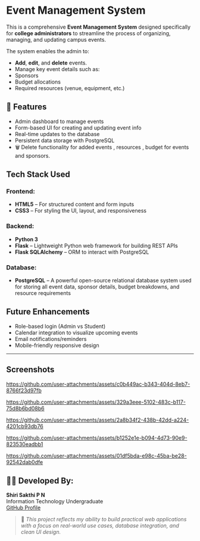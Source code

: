 #  Event Management System

This is a comprehensive **Event Management System** designed specifically for **college administrators** to streamline the process of organizing, managing, and updating campus events.

The system enables the admin to:
-  **Add**, **edit**, and **delete** events.
-  Manage key event details such as:
  - Sponsors
  - Budget allocations
  - Required resources (venue, equipment, etc.)


## 🚀 Features

-  Admin dashboard to manage events
-  Form-based UI for creating and updating event info
-  Real-time updates to the database
-  Persistent data storage with PostgreSQL
- 🗑 Delete functionality for added events , resources , budget for events and sponsors.

##  Tech Stack Used

###  Frontend:
- **HTML5** – For structured content and form inputs
- **CSS3** – For styling the UI, layout, and responsiveness

### Backend:
- **Python 3**
- **Flask** – Lightweight Python web framework for building REST APIs
- **Flask SQLAlchemy** – ORM to interact with PostgreSQL

### Database:
- **PostgreSQL** – A powerful open-source relational database system used for storing all event data, sponsor details, budget breakdowns, and resource requirements


##  Future Enhancements
-  Role-based login (Admin vs Student)
- Calendar integration to visualize upcoming events
- Email notifications/reminders
- Mobile-friendly responsive design

---

## Screenshots
https://github.com/user-attachments/assets/c0b449ac-b343-404d-8eb7-8766f23d97fb

https://github.com/user-attachments/assets/329a3eee-5102-483c-b117-75d8b6bd08b6

https://github.com/user-attachments/assets/2a8b34f2-438b-42dd-a224-4201cb93db76

https://github.com/user-attachments/assets/b1252e1e-b094-4d73-90e9-823530eadbb1

https://github.com/user-attachments/assets/01df5bda-e98c-45ba-be28-92542dab0dfe


## 🧑‍💻 Developed By:
**Shiri Sakthi P N**  
Information Technology Undergraduate  
[GitHub Profile](https://github.com/Shirisakthi-1106)

> 🔐 *This project reflects my ability to build practical web applications with a focus on real-world use cases, database integration, and clean UI design.*


